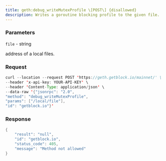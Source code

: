```yaml
---
title: geth:debug_writeMutexProfile \[POST\] {disallowed}
description: Writes a goroutine blocking profile to the given file.
---
```


### Parameters


`file` - string

address of a local files.

### Request

``` java
curl --location --request POST 'https://geth.getblock.io/mainnet/' \
--header 'x-api-key: YOUR-API-KEY' \
--header 'Content-Type: application/json' \
--data-raw '{"jsonrpc": "2.0",
"method": "debug_writeMutexProfile",
"params": ["/local/file"],
"id": "getblock.io"}'
```

###  Response

``` java
{
    "result": "null",
    "id": "getblock.io",
    "status_code": 405,
    "message": "Method not allowed"
}
```

